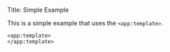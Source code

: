 Title: Simple Example

This is a simple example that uses the `<app:template>`.
	
	<app:template>
	</app:template>
	
